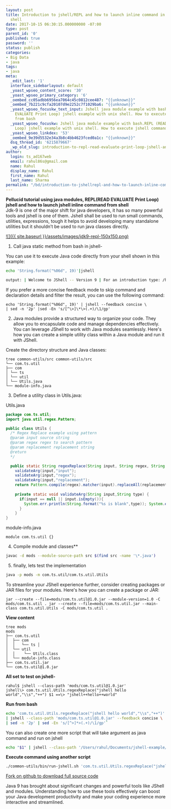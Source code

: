 ```yaml
---
layout: post
title: Introduction to jshell/REPL and how to launch inline command in jshell from
  shell
date: 2017-10-15 06:30:15.000000000 -07:00
type: post
parent_id: '0'
published: true
password: ''
status: publish
categories:
- Big Data
- java
tags:
- java
meta:
  _edit_last: '1'
  interface_sidebarlayout: default
  _yoast_wpseo_content_score: '30'
  _yoast_wpseo_primary_category: '6'
  _oembed_cc05adbb6956ea7064c45c0812cee487: "{{unknown}}"
  _oembed_7b221c9cfa20107d9e2252c7f1029ba6: "{{unknown}}"
  _yoast_wpseo_focuskw_text_input: Jshell java module example with bash.REPL (READ
    EVALUATE Print Loop) jshell example with unix shell. How to execute jshell commands
    from bash
  _yoast_wpseo_focuskw: Jshell java module example with bash.REPL (READ EVALUATE Print
    Loop) jshell example with unix shell. How to execute jshell commands from bash
  _yoast_wpseo_linkdex: '53'
  _oembed_9e39d5532e34a3b8c4bb4623fced0a1c: "{{unknown}}"
  dsq_thread_id: '6215879667'
  _wp_old_slug: introduction-to-repl-read-evaluate-print-loop-jshell-and-how-to-launch-inline-command-in-jshell
author:
  login: ts_ad167web
  email: rahul86s@gmail.com
  name: Rahul
  display_name: Rahul
  first_name: Rahul
  last_name: Sharma
permalink: "/bd/introduction-to-jshellrepl-and-how-to-launch-inline-command-in-jshell-from-shell/"
---
```

**Pellucid tutorial using java modules, REPL(READ EVALUATE Print Loop) jshell and how to launch jshell inline command from shell**  
Jdk-9 is one of the major shift for java developers, it has so many powerful tools and jshell is one of them. Jshell shall be used to run small commands, utilities, expressions, tough it helps to avoid developing many standalone utilities but it shouldn’t be used to run java classes directly.

[![]({{ site.baseurl }}/assets/images/jdk9-repl-150x150.png)](http://www.techsquids.com/wp-content/uploads/2017/10/jdk9-repl.png)

1. Call java static method from bash in jshell-

You can use it to execute Java code directly from your shell shown in this example:

```bash
echo 'String.format("%06d", 19)'|jshell 

output: | Welcome to JShell -- Version 9 | For an introduction type: /help intro jshell\> String.format("%06d", 19) $1 ==\> "000019"
```

If you prefer a more concise feedback mode to skip command and declaration details and filter the result, you can use the following command:

```
echo 'String.format("%06d", 19)' | jshell --feedback concise \
| sed -n '2p' |sed -En 's/[^\>]\*\>(.+)/\1/gp'
```

2. Java modules provide a structured way to organize your code. They allow you to encapsulate code and manage dependencies effectively. You can leverage JShell to work with Java modules seamlessly. Here's how you can create a simple utility class within a Java module and run it with JShell.

Create the directory structure and Java classes:
```
tree common-utils/src common-utils/src 
└── com.ts.util 
├── com 
│ └── ts 
│ └── util 
│ └── Utils.java 
└── module-info.java
```

3. Define a utility class in Utils.java:

Utils.java

```java
package com.ts.util; 
import java.util.regex.Pattern; 

public class Utils {
  /* Regex Replace example using pattern 
  @param input source string 
  @param regex regex to search pattern 
  @param replacement replacement string 
  @return 
  */ 

  public static String regexReplace(String input, String regex, String replacement){ 
    validateArg(input,"input"); 
    validateArg(input,"regex"); 
    validateArg(input,"replacement"); 
    return Pattern.compile(regex).matcher(input).replaceAll(replacement); } 
    
    private static void validateArg(String input,String type) { 
      if(input == null || input.isEmpty()){ 
        System.err.println(String.format("%s is blank",type)); System.exit(1); 
      } 
    } 
}
```

module-info.java

```
module com.ts.util {}
```

4. Compile module and classes**

```bash
javac -d mods --module-source-path src $(find src -name '\*.java')
```

5. finally, lets test the implementation

```bash
java -p mods -m com.ts.util/com.ts.util.Utils
```

To streamline your JShell experience further, consider creating packages or JAR files for your modules. Here's how you can create a package or JAR:

```
jar --create --file=mods/com.ts.util@1.0.jar --module-version=1.0 -C mods/com.ts.util . jar --create --file=mods/com.ts.util.jar --main-class com.ts.util.Utils -C mods/com.ts.util .
```

**View content**

```
tree mods 
mods 
├── com.ts.util 
│  ├── com 
│  │   └── ts │
│  └── util 
│  │    └── Utils.class 
│  └── module-info.class 
├── com.ts.util.jar 
└── com.ts.util@1.0.jar
```

**All set to test on jshell-**

```
rahul$ jshell --class-path 'mods/com.ts.util@1.0.jar' 
jshell\> com.ts.util.Utils.regexReplace("jshell hello world","\\s","++") $1 ==\> "jshell++hello++world"
```

**Run from bash**

```bash
echo 'com.ts.util.Utils.regexReplace("jshell hello world","\\s","++")' \
| jshell --class-path 'mods/com.ts.util@1.0.jar' --feedback concise \
| sed -n '2p' | sed -En 's/[^>]*>(.+)/\1/gp'`
```

You can also create one more script that will take argument as java command and run on jshell

```bash
echo "$1" | jshell --class-path '/Users/rahul/Documents/jshell-example/common-utils/mods/com.ts.util@1.0.jar' \ --feedback concise |sed -n '2p' | sed -En 's/[^\>]\*\>(.+)/\1/gp'
```

**Execute command using another script**

```bash
./common-utils/bin/run-jshell.sh 'com.ts.util.Utils.regexReplace("jshell hello world","\\s","++")'
```

[Fork on github to download full source code](https://github.com/rahulsquid/jshell-example)

Java 9 has brought about significant changes and powerful tools like JShell and modules. Understanding how to use these tools effectively can boost your Java development productivity and make your coding experience more interactive and streamlined.